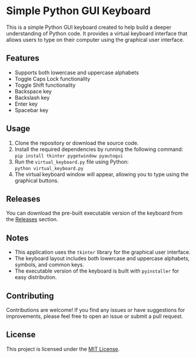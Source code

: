 <h1>Simple Python GUI Keyboard</h1>

<p>This is a simple Python GUI keyboard created to help build a deeper understanding of Python code. It provides a virtual keyboard interface that allows users to type on their computer using the graphical user interface.</p>

<h2>Features</h2>
<ul>
  <li>Supports both lowercase and uppercase alphabets</li>
  <li>Toggle Caps Lock functionality</li>
  <li>Toggle Shift functionality</li>
  <li>Backspace key</li>
  <li>Backslash key</li>
  <li>Enter key</li>
  <li>Spacebar key</li>
</ul>

<h2>Usage</h2>
<ol>
  <li>Clone the repository or download the source code.</li>
  <li>Install the required dependencies by running the following command:<br><code>pip install tkinter pygetwindow pyautogui</code></li>
  <li>Run the <code>virtual_keyboard.py</code> file using Python:<br><code>python virtual_keyboard.py</code></li>
  <li>The virtual keyboard window will appear, allowing you to type using the graphical buttons.</li>
</ol>

<h2>Releases</h2>
<p>You can download the pre-built executable version of the keyboard from the <a href="https://github.com/JPInert/On-Screen-Keyboard/releases/">Releases</a> section.</p>

<h2>Notes</h2>
<ul>
  <li>This application uses the <code>tkinter</code> library for the graphical user interface.</li>
  <li>The keyboard layout includes both lowercase and uppercase alphabets, symbols, and common keys.</li>
  <li>The executable version of the keyboard is built with <code>pyinstaller</code> for easy distribution.</li>
</ul>

<h2>Contributing</h2>
<p>Contributions are welcome! If you find any issues or have suggestions for improvements, please feel free to open an issue or submit a pull request.</p>

<h2>License</h2>
<p>This project is licensed under the <a href="LICENSE">MIT License</a>.</p>
